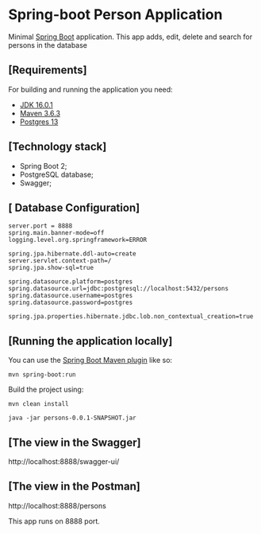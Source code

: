 # Spring-boot Person Application

Minimal [Spring Boot](http://projects.spring.io/spring-boot/) application. This app adds, edit, delete and search for persons 
in the database

## [Requirements]

For building and running the application you need:

- [JDK 16.0.1](https://download.oracle.com/otn-pub/java/jdk/16.0.1+9/7147401fd7354114ac51ef3e1328291f/jdk-16.0.1_windows-x64_bin.exe)
- [Maven 3.6.3](https://maven.apache.org)
- [Postgres 13](https://www.postgresql.org/)

## [Technology stack]
* Spring Boot 2;
* PostgreSQL database;
* Swagger;

## [ Database Configuration]
````
server.port = 8888
spring.main.banner-mode=off
logging.level.org.springframework=ERROR

spring.jpa.hibernate.ddl-auto=create
server.servlet.context-path=/
spring.jpa.show-sql=true

spring.datasource.platform=postgres
spring.datasource.url=jdbc:postgresql://localhost:5432/persons
spring.datasource.username=postgres
spring.datasource.password=postgres

spring.jpa.properties.hibernate.jdbc.lob.non_contextual_creation=true
 ````

## [Running the application locally]

You can use the [Spring Boot Maven plugin](https://docs.spring.io/spring-boot/docs/current/reference/html/build-tool-plugins-maven-plugin.html) like so:

```shell
mvn spring-boot:run
```

Build the project using:

```shell
mvn clean install
```
``` shell
java -jar persons-0.0.1-SNAPSHOT.jar
```

## [The view in the Swagger]
http://localhost:8888/swagger-ui/

## [The view in the Postman] 
http://localhost:8888/persons

This app runs on 8888 port.
